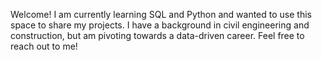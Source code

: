 Welcome! I am currently learning SQL and Python and wanted to use this space to share my projects. I have a background in civil engineering and construction, but am pivoting towards a data-driven career. Feel free to reach out to me! 

<!---
imjamiewu/imjamiewu is a ✨ special ✨ repository because its `README.md` (this file) appears on your GitHub profile.
You can click the Preview link to take a look at your changes.
--->
